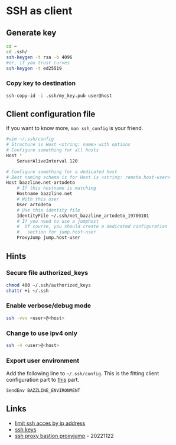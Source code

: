 # SSH as client

## Generate key

```bash
cd ~
cd .ssh/
ssh-keygen -t rsa -b 4096
#or, if you trust curves
ssh-keygen -t ed25519
```

### Copy key to destination

```bash
ssh-copy-id -i .ssh/my_key.pub user@host
```

## Client configuration file

If you want to know more, `man ssh_config` is your friend.

```bash
#vim ~/.ssh/config
# Structure is Host <string: name> with options
# Configure something for all hosts
Host *
    ServerAliveInterval 120

# Configure something for a dedicated host
# Best naming schema is for Host is <string: remote.host-user>
Host bazzline.net-artodeto
    # If this hostname is matching
    Hostname bazzline.net
    # With this user
    User artodeto
    # Use this identity file
    IdentityFile ~/.ssh/net_bazzline_artodeto_19700101
    # If you need to use a jumphost
    #  Of course, you should create a dedicated configuration
    #   section for jump.host-user
    ProxyJump jump.host-user

```

## Hints

### Secure file authorized_keys

```bash
chmod 400 ~/.ssh/authorized_keys
chattr +i ~/.ssh
```

### Enable verbose/debug mode

```bash
ssh -vvv <user>@<host>
```

### Change to use ipv4 only

```bash
ssh -4 <user>@<host>
```

### Export user environment

Add the following line to `~/.ssh/config`. This is the fitting client configuration part to [this](server.md#allow-local-user-export-variable) part.

```bash
SendEnv BAZZLINE_ENVIRONMENT
```

## Links

* [limit ssh acces by ip address](http://blog.serverbuddies.com/limit-ssh-access-by-ip-address/)
* [ssh keys](https://wiki.archlinux.org/index.php/SSH_Keys)
* [ssh proxy bastion proxyjump](https://www.redhat.com/sysadmin/ssh-proxy-bastion-proxyjump) - 20221122

